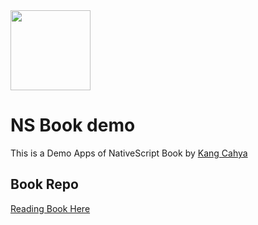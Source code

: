 <img src="https://raw.githubusercontent.com/x-labs-myid/app-logo/refs/heads/main/icons/ns-book-demo.png" height="128" />

# NS Book demo
This is a Demo Apps of NativeScript Book by [Kang Cahya](https://www.kang-cahya.com)

## Book Repo
[Reading Book Here](https://github.com/dyazincahya/nativescript-book-id)

